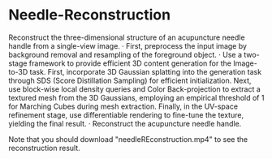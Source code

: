 # Needle-Reconstruction
Reconstruct the three-dimensional structure of an acupuncture needle handle from a single-view image.
  ·  First, preprocess the input image by background removal and resampling of the foreground object.
  ·  Use a two-stage framework to provide efficient 3D content generation for the Image-to-3D task. First, incorporate 3D Gaussian splatting into the generation task through SDS (Score Distillation Sampling) for efficient initialization. Next, use block-wise local density queries and Color Back-projection to extract a textured mesh from the 3D Gaussians, employing an empirical threshold of 1 for Marching Cubes during mesh extraction. Finally, in the UV-space refinement stage, use differentiable rendering to fine-tune the texture, yielding the final result.
  ·  Reconstruct the acupuncture needle handle.


Note that you should download "needleREconstruction.mp4" to see the reconstruction result.
